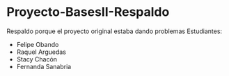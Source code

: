 # Proyecto-BasesII-Respaldo
Respaldo porque el proyecto original estaba dando problemas
Estudiantes:
- Felipe Obando
- Raquel Arguedas
- Stacy Chacón
- Fernanda Sanabria
